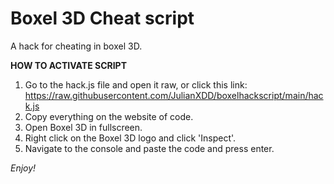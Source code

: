 # Boxel 3D Cheat script
A hack for cheating in boxel 3D.

**HOW TO ACTIVATE SCRIPT**
1. Go to the hack.js file and open it raw, or click this link: https://raw.githubusercontent.com/JulianXDD/boxelhackscript/main/hack.js
2. Copy everything on the website of code.
3. Open Boxel 3D in fullscreen.
4. Right click on the Boxel 3D logo and click 'Inspect'.
5. Navigate to the console and paste the code and press enter.

*Enjoy!*
